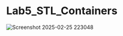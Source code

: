 # Lab5_STL_Containers

![Screenshot 2025-02-25 223048](https://github.com/user-attachments/assets/6dbc78ea-334d-4e9a-950a-183ca98c6afb)
